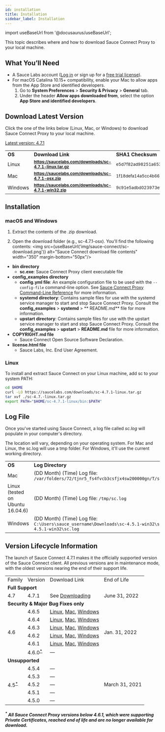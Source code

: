 ```yaml
---
id: installation
title: Installation
sidebar_label: Installation
---
```


import useBaseUrl from '@docusaurus/useBaseUrl';

This topic describes where and how to download Sauce Connect Proxy to your local machine.

## What You’ll Need

* A Sauce Labs account ([Log in](https://accounts.saucelabs.com/am/XUI/#login/) or sign up for a [free trial license](https://saucelabs.com/sign-up)).
* For macOS Catalina 10.15+ compatibility, enable your Mac to allow apps from the App Store and identified developers.
    1. Go to **System Preferences** > **Security & Privacy** > **General** tab.
    2. Under the header **Allow apps downloaded from**, select the option **App Store and identified developers**.

## Download Latest Version

Click the one of the links below (Linux, Mac, or Windows) to download Sauce Connect Proxy to your local machine.

[Latest version: 4.7.1](https://changelog.saucelabs.com/en/sauce-connect-proxy-version-30JTvzO0F)

<table>
 <tr>
  <td><strong>OS</strong>
  </td>
  <td><strong>Download Link</strong>
  </td>
  <td><strong>SHA1 Checksum</strong>
  </td>
 </tr>
 <tr>
  <td>Linux
  </td>
  <td>
   <strong><small><a href="https://saucelabs.com/downloads/sc-4.7.1-linux.tar.gz">https://saucelabs.com/downloads/sc-4.7.1-linux.tar.gz</a></small></strong>
  </td>
  <td><small>e5d7f82ad98251a653d1b0537f1103e49eda5e11</small>
  </td>
 </tr>
 <tr>
  <td>Mac
  </td>
  <td>
   <strong><small><a href="https://saucelabs.com/downloads/sc-4.7.1-osx.zip">https://saucelabs.com/downloads/sc-4.7.1-osx.zip</a></small></strong>
  </td>
  <td><small>1f18defa14a5cc4b663bf07213411f6bdd535b6d</small>
  </td>
 </tr>
 <tr>
  <td>Windows
  </td>
  <td>
   <strong><small><a href="https://saucelabs.com/downloads/sc-4.7.1-win32.zip">https://saucelabs.com/downloads/sc-4.7.1-win32.zip</a></small></strong>
  </td>
  <td><small>9c91e5adbd023973efe0eb14d2d427d2c0ef3c25</small>
  </td>
 </tr>
</table>

## Installation

### macOS and Windows

1. Extract the contents of the .zip download.

2. Open the download folder (e.g., sc-4.7.1-osx). You'll find the following contents:
<img src={useBaseUrl('img/sauce-connect/sc-download.png')} alt="Sauce Connect download file contents" width="350" margin-bottom="50px"/>

* **bin directory**
    * **sc.exe**: Sauce Connect Proxy client executable file
* **config_examples directory**
    * **config.yml file**: An example configuration file to be used with the `--config-file` command-line option. See [Sauce Connect Proxy Command-Line Reference](/dev/cli/sauce-connect-proxy) for more information.
    * **systemd directory**: Contains sample files for use with the systemd service manager to start and stop Sauce Connect Proxy. Consult the **config_examples** > **systemd** > ** README.md** file for more information.
    * **upstart directory**: Contains sample files for use with the upstart service manager to start and stop Sauce Connect Proxy. Consult the **config_examples** > **upstart** > **README.md** file for more information.
* **COPYRIGHT.md file**
  * Sauce Connect Open Source Software Declaration.
* **license.html file**
  * Sauce Labs, Inc. End User Agreement.

### Linux

To install and extract Sauce Connect on your Linux machine, add sc to your system PATH:

```bash
cd $HOME
curl -LO https://saucelabs.com/downloads/sc-4.7.1-linux.tar.gz
tar xvf ./sc-4.7.-linux.tar.gz
export PATH="$HOME/sc-4.7.1-linux/bin:$PATH"
```

## Log File

Once you've started using Sauce Connect, a log file called _sc.log_ will populate in your computer's directory.

The location will vary, depending on your operating system. For Mac and Linux, the sc.log will use a tmp folder. For Windows, it'll use the current working directory.

<table>
  <tr>
   <td><strong>OS</strong>
   </td>
   <td><strong>Log Directory</strong>
   </td>
  </tr>
  <tr>
   <td>Mac
   </td>
   <td>(DD Month) (Time)
   Log file:
   <code>/var/folders/72/tjnr5_fs4fvcb3csfjx4sw200000gn/T/sc.log</code>
   </td>
  </tr>
  <tr>
   <td>Linux (tested on Ubuntu 16.04.6)
   </td>
   <td>(DD Month) (Time)
   Log file:
   <code>/tmp/sc.log</code>
   </td>
  </tr>
  <tr>
   <td>Windows
   </td>
   <td>(DD Month) (Time)
   Log file:
   <code>C:\Users\sauce_username\Downloads\sc-4.5.1-win32\sc-4.5.1-win32\sc.log</code>
   </td>
  </tr>
</table>


## Version Lifecycle Information

The launch of Sauce Connect 4.7.1 makes it the officially supported version of the Sauce Connect client. All previous versions are in maintenance mode, with the oldest versions nearing the end of their support life.


<table>
  <tr>
   <td>Family
   </td>
   <td>Version
   </td>
   <td>Download Link
   </td>
   <td>End of Life
   </td>
  </tr>
  <tr>
   <td colspan="4" ><strong>Full Support</strong>
   </td>
  </tr>
  <tr>
   <td>4.7
   </td>
   <td>4.7.1
   </td>
   <td>
    See <a href="#downloading">Downloading</a>
   </td>
   <td>
   June 31, 2022
   </td>
  </tr>
  <tr>
   <td colspan="4" ><strong>Security & Major Bug Fixes only</strong>
   </td>
  </tr>
  <tr>
   <td rowspan="6" >4.6
   </td>
   <td>4.6.5
   </td>
   <td>
    <a href="https://saucelabs.com/downloads/sc-4.6.5-linux.tar.gz">Linux</a>, <a href="https://saucelabs.com/downloads/sc-4.6.5-osx.zip">Mac</a>, <a href="https://saucelabs.com/downloads/sc-4.6.5-win32.zip">Windows</a>
   </td>
   <td rowspan="6" >Jan. 31, 2022
   </td>
  </tr>
  <tr>
   <td>4.6.4
   </td>
   <td>
    <a href="https://saucelabs.com/downloads/sc-4.6.4-linux.tar.gz">Linux</a>, <a href="https://saucelabs.com/downloads/sc-4.6.4-osx.zip">Mac</a>, <a href="https://saucelabs.com/downloads/sc-4.6.4-win32.zip">Windows</a>
   </td>
  </tr>
  <tr>
   <td>4.6.3
   </td>
   <td>
    <a href="https://saucelabs.com/downloads/sc-4.6.3-linux.tar.gz">Linux</a>, <a href="https://saucelabs.com/downloads/sc-4.6.3-osx.zip">Mac</a>, <a href="https://saucelabs.com/downloads/sc-4.6.3-win32.zip">Windows</a>
   </td>
  </tr>
  <tr>
   <td>4.6.2
   </td>
   <td>
    <a href="https://saucelabs.com/downloads/sc-4.6.2-linux.tar.gz">Linux</a>, <a href="https://saucelabs.com/downloads/sc-4.6.2-osx.zip">Mac</a>, <a href="https://saucelabs.com/downloads/sc-4.6.2-win32.zip">Windows</a>
   </td>
  </tr>
  <tr>
   <td>4.6.1
   </td>
   <td>
   <a href="https://saucelabs.com/downloads/sc-4.6.1-linux.tar.gz">Linux</a>, <a href="https://saucelabs.com/downloads/sc-4.6.1-osx.zip">Mac</a>, <a href="https://saucelabs.com/downloads/sc-4.6.1-win32.zip">Windows</a>
   </td>
  </tr>
  <tr>
   <td>4.6.0<sup><a href="#all-sauce-connect-proxy-versions-below-460-which-were-supporting-private-certificates-reached-end-of-life-and-are-no-longer-available-for-download">*</a></sup>
   </td>
   <td>
   &#8212;
   </td>
  </tr>
  <tr>
   <td colspan="4" ><strong>Unsupported</strong>
   </td>
  </tr>
  <tr>
   <td rowspan="5" >4.5<sup><a href="#all-sauce-connect-proxy-versions-below-460-which-were-supporting-private-certificates-reached-end-of-life-and-are-no-longer-available-for-download">*</a></sup>
   </td>
   <td>4.5.4
   </td>
   <td>
    &#8212;
   </td>
   <td rowspan="5" >March 31, 2021
   </td>
  </tr>
  <tr>
   <td>4.5.3
   </td>
   <td>
    &#8212;
   </td>
  </tr>
  <tr>
   <td>4.5.2
   </td>
   <td>
    &#8212;
   </td>
  </tr>
  <tr>
   <td>4.5.1
   </td>
   <td>
    &#8212;
   </td>
  </tr>
  <tr>
   <td>4.5.0
   </td>
   <td>
    &#8212;
   </td>
  </tr>
</table>

##### <sup>*</sup> All Sauce Connect Proxy versions below 4.6.1, which were supporting Private Certificates, reached end of life and are no longer available for download.
